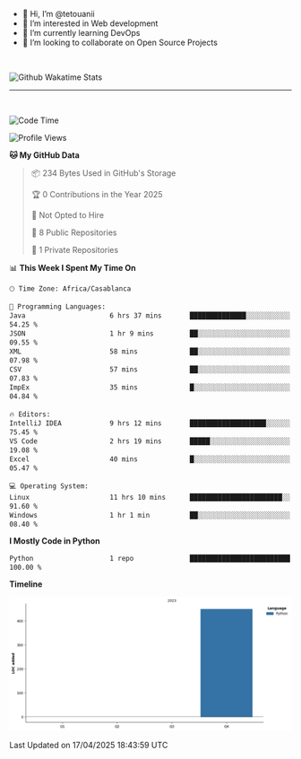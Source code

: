 - 👋 Hi, I’m @tetouanii
- 👀 I’m interested in Web development
- 🌱 I’m currently learning DevOps
- 💞️ I’m looking to collaborate on Open Source Projects

<br/>


![Github Wakatime Stats](https://github-readme-stats.vercel.app/api/wakatime/?username=@walidbosso&layout=compact&&theme=default&link="https://www.github.com/USERNAME/") 

--- 

<br/>


  
<!--START_SECTION:waka-->
![Code Time](http://img.shields.io/badge/Code%20Time-358%20hrs%2015%20mins-blue)

![Profile Views](http://img.shields.io/badge/Profile%20Views-0-blue)

**🐱 My GitHub Data** 

> 📦 234 Bytes Used in GitHub's Storage 
 > 
> 🏆 0 Contributions in the Year 2025
 > 
> 🚫 Not Opted to Hire
 > 
> 📜 8 Public Repositories 
 > 
> 🔑 1 Private Repositories 
 > 
📊 **This Week I Spent My Time On** 

```text
🕑︎ Time Zone: Africa/Casablanca

💬 Programming Languages: 
Java                     6 hrs 37 mins       ██████████████░░░░░░░░░░░   54.25 % 
JSON                     1 hr 9 mins         ██░░░░░░░░░░░░░░░░░░░░░░░   09.55 % 
XML                      58 mins             ██░░░░░░░░░░░░░░░░░░░░░░░   07.98 % 
CSV                      57 mins             ██░░░░░░░░░░░░░░░░░░░░░░░   07.83 % 
ImpEx                    35 mins             █░░░░░░░░░░░░░░░░░░░░░░░░   04.84 % 

🔥 Editors: 
IntelliJ IDEA            9 hrs 12 mins       ███████████████████░░░░░░   75.45 % 
VS Code                  2 hrs 19 mins       █████░░░░░░░░░░░░░░░░░░░░   19.08 % 
Excel                    40 mins             █░░░░░░░░░░░░░░░░░░░░░░░░   05.47 % 

💻 Operating System: 
Linux                    11 hrs 10 mins      ███████████████████████░░   91.60 % 
Windows                  1 hr 1 min          ██░░░░░░░░░░░░░░░░░░░░░░░   08.40 % 
```

**I Mostly Code in Python** 

```text
Python                   1 repo              █████████████████████████   100.00 % 
```



**Timeline**

![Lines of Code chart](https://raw.githubusercontent.com/tetouanii/tetouanii/main/assets/bar_graph.png)


 Last Updated on 17/04/2025 18:43:59 UTC
<!--END_SECTION:waka-->
